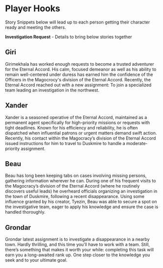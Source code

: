 # Player Hooks

Story Snippets below will lead up to each person getting their character ready and meeting the others.

**Investigation Request** - Details to bring below stories together

## Giri

Girimekhala has worked enough requests to become a trusted adventurer for the Eternal Accord. His calm, focused demeanor as well as his ability to remain well-centered under duress has earned him the confidence of the Officers in the Magocrocy's division of the Eternal Accord. Recently, the Eternal Accord reached out with a new assignment: To join a specialized team leading an investigation in the northwest.

## Xander

Xander is a seasoned operative of the Eternal Accord, maintained as a permanent agent specifically for high-priority missions or requests with tight deadlines. Known for his efficiency and reliability, he is often dispatched when influential patrons or urgent matters demand swift action. Recently, his contact within the Magocracy’s division of the Eternal Accord issued instructions for him to travel to Duskmire to handle a moderate-priority assignment.

## Beau

Beau has long been keeping tabs on cases involving missing persons, gathering information wherever he can. During one of his frequent visits to the Magocracy’s division of the Eternal Accord (where he routinely discovers useful leads) he overheard officials organizing an investigation in the town of Duskmire, following a recent disappearance. Using some influence granted by his creator, Tyezin, Beau was able to secure a spot on the investigative team, eager to apply his knowledge and ensure the case is handled thoroughly.

## Grondar

Grondar latest assignment is to investigate a disappearance in a nearby town. Hardly thrilling, and this time you’ll have to work with a team. Still, there’s something that makes it worth your while: completing this task will earn you a long-awaited rank up. One step closer to the knowledge you seek and to your ultimate goal.
